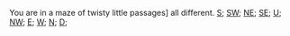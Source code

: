 You are in a maze of twisty little passages] all different.
[S](./diff1.md);
[SW](./diff2.md);
[NE](./diff3.md);
[SE](./diff4.md);
[U](./diff5.md);
[NW](./diff6.md);
[E](./diff7.md);
[W](./diff8.md);
[N](./diff9.md);
[D](./wlong.md);
